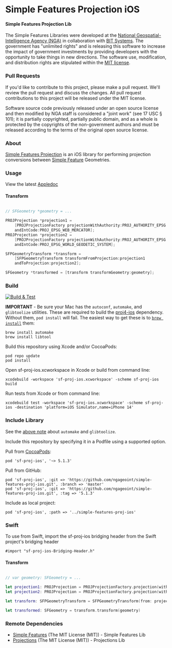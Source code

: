 # Simple Features Projection iOS

#### Simple Features Projection Lib ####

The Simple Features Libraries were developed at the [National Geospatial-Intelligence Agency (NGA)](http://www.nga.mil/) in collaboration with [BIT Systems](https://www.caci.com/bit-systems/). The government has "unlimited rights" and is releasing this software to increase the impact of government investments by providing developers with the opportunity to take things in new directions. The software use, modification, and distribution rights are stipulated within the [MIT license](http://choosealicense.com/licenses/mit/).

### Pull Requests ###
If you'd like to contribute to this project, please make a pull request. We'll review the pull request and discuss the changes. All pull request contributions to this project will be released under the MIT license.

Software source code previously released under an open source license and then modified by NGA staff is considered a "joint work" (see 17 USC § 101); it is partially copyrighted, partially public domain, and as a whole is protected by the copyrights of the non-government authors and must be released according to the terms of the original open source license.

### About ###

[Simple Features Projection](http://ngageoint.github.io/simple-features-proj-ios/) is an iOS library for performing projection conversions between [Simple Feature](https://github.com/ngageoint/simple-features-ios) Geometries.

### Usage ###

View the latest [Appledoc](http://ngageoint.github.io/simple-features-proj-ios/docs/api/)

#### Transform ####

```objectivec

// SFGeometry *geometry = ...

PROJProjection *projection1 =
    [PROJProjectionFactory projectionWithAuthority:PROJ_AUTHORITY_EPSG
    andIntCode:PROJ_EPSG_WEB_MERCATOR];
PROJProjection *projection2 =
    [PROJProjectionFactory projectionWithAuthority:PROJ_AUTHORITY_EPSG
    andIntCode:PROJ_EPSG_WORLD_GEODETIC_SYSTEM];

SFPGeometryTransform *transform =
    [SFPGeometryTransform transformFromProjection:projection1
    andToProjection:projection2];

SFGeometry *transformed = [transform transformGeometry:geometry];

```

### Build ###

[![Build & Test](https://github.com/ngageoint/simple-features-proj-ios/workflows/Build%20&%20Test/badge.svg)](https://github.com/ngageoint/simple-features-proj-ios/actions/workflows/build-test.yml)

**IMPORTANT** -
Be sure your Mac has the `autoconf`, `automake`, and `glibtoolize` utilities.  These are required to build
the [proj4-ios](https://cocoapods.org/pods/proj4-ios) dependency.  Without them, `pod install` will fail.  The easiest way to get these is to [`brew install`](https://brew.sh/) them:
```
brew install automake
brew install libtool
```

Build this repository using Xcode and/or CocoaPods:

    pod repo update
    pod install

Open sf-proj-ios.xcworkspace in Xcode or build from command line:

    xcodebuild -workspace 'sf-proj-ios.xcworkspace' -scheme sf-proj-ios build

Run tests from Xcode or from command line:

    xcodebuild test -workspace 'sf-proj-ios.xcworkspace' -scheme sf-proj-ios -destination 'platform=iOS Simulator,name=iPhone 14'

### Include Library ###

See the [above note](https://github.com/ngageoint/simple-features-proj-ios#build) about `automake` and `glibtoolize`.

Include this repository by specifying it in a Podfile using a supported option.

Pull from [CocoaPods](https://cocoapods.org/pods/sf-proj-ios):

    pod 'sf-proj-ios', '~> 5.1.3'

Pull from GitHub:

    pod 'sf-proj-ios', :git => 'https://github.com/ngageoint/simple-features-proj-ios.git', :branch => 'master'
    pod 'sf-proj-ios', :git => 'https://github.com/ngageoint/simple-features-proj-ios.git', :tag => '5.1.3'

Include as local project:

    pod 'sf-proj-ios', :path => '../simple-features-proj-ios'

### Swift ###

To use from Swift, import the sf-proj-ios bridging header from the Swift project's bridging header

    #import "sf-proj-ios-Bridging-Header.h"

#### Transform ####

```swift

// var geometry: SFGeometry = ...

let projection1: PROJProjection = PROJProjectionFactory.projection(withAuthority: PROJ_AUTHORITY_EPSG, andIntCode: PROJ_EPSG_WEB_MERCATOR)
let projection2: PROJProjection = PROJProjectionFactory.projection(withAuthority: PROJ_AUTHORITY_EPSG, andIntCode: PROJ_EPSG_WORLD_GEODETIC_SYSTEM)

let transform: SFPGeometryTransform = SFPGeometryTransform(from: projection1, andTo: projection2)

let transformed: SFGeometry = transform.transform(geometry)

```

### Remote Dependencies ###

* [Simple Features](https://github.com/ngageoint/simple-features-ios) (The MIT License (MIT)) - Simple Features Lib
* [Projections](https://github.com/ngageoint/projections-ios) (The MIT License (MIT)) - Projections Lib
